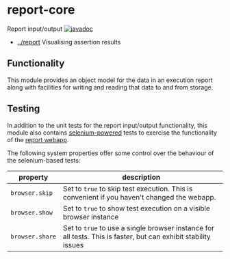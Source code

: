 
<!-- title start -->

# report-core

Report input/output
[![javadoc](https://javadoc.io/badge2/com.mastercard.test.flow/report-core/javadoc.svg)](https://javadoc.io/doc/com.mastercard.test.flow/report-core)

 * [../report](..) Visualising assertion results

<!-- title end -->

## Functionality

This module provides an object model for the data in an execution report along with facilities for writing and reading that data to and from storage.

## Testing

In addition to the unit tests for the report input/output functionality, this module also contains [selenium-powered](https://www.selenium.dev/) tests to exercise the functionality of the [report webapp](../report-ng).

The following system properties offer some control over the behaviour of the selenium-based tests:

| property            | description |
| ------------------- | ------------|
| `browser.skip`  | Set to `true` to skip test execution. This is convenient if you haven't changed the webapp. |
| `browser.show`  | Set to `true` to show test execution on a visible browser instance |
| `browser.share` | Set to `true` to use a single browser instance for all tests. This is faster, but can exhibit stability issues |
